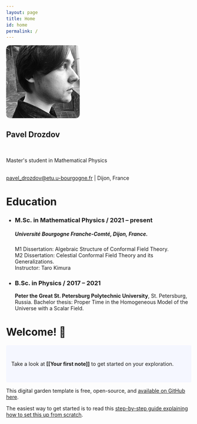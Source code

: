 ```yaml
---
layout: page
title: Home 
id: home
permalink: /
---
```

<p align="center"> 

<img src="https://raw.githubusercontent.com/senseofeternity/drozdov/master/_pages/image-2.png" alt="photo" width="200"/> <br/>
<h2> Pavel Drozdov </h2>  <br/> 
<p> Master's student in Mathematical Physics </p> <br/>
<a href="mailto:pavel_drozdov@etu.u-bourgogne.fr">pavel_drozdov@etu.u-bourgogne.fr</a> | Dijon, France <br>  

# Education 
- ### M.Sc. in Mathematical Physics / 2021 – present
	##### Université Bourgogne Franche-Comté, Dijon, France. <br>
	M1 Dissertation: Algebraic Structure of Conformal Field Theory. <br>
	M2 Dissertation: Celestial Conformal Field Theory and its Generalizations.<br>
	Instructor: Taro Kimura
* ### B.Sc. in Physics / 2017 – 2021
	**Peter the Great St. Petersburg Polytechnic University**, St. Petersburg, Russia.
	Bachelor thesis: Proper Time in the Homogeneous Model of the Universe with a Scalar Field.


# Welcome! 🌱

<p style="padding: 3em 1em; background: #f5f7ff; border-radius: 4px;">
  Take a look at <span style="font-weight: bold">[[Your first note]]</span> to get started on your exploration.
</p>





This digital garden template is free, open-source, and [available on GitHub here](https://github.com/maximevaillancourt/digital-garden-jekyll-template).

The easiest way to get started is to read this [step-by-step guide explaining how to set this up from scratch](https://maximevaillancourt.com/blog/setting-up-your-own-digital-garden-with-jekyll).

<style>
  .wrapper {
    max-width: 46em;
  }
</style>
